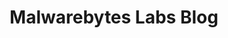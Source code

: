 ---
title: Malwarebytes Labs Blog
description: The Security Blog From Malwarebytes.
url: https://www.malwarebytes.com/blog
image:
    # url: '/assets/images/cafe.png'
    # alt: 'Cafe'
tags: ['blog', 'malware']
pubDate: 2023-11-10
draft: false
---